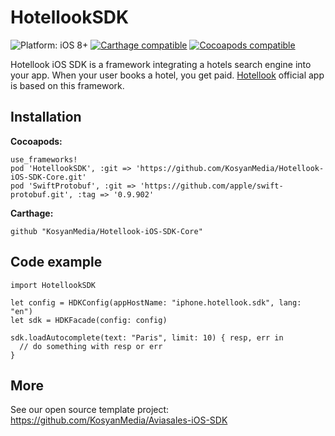 # HotellookSDK

![Platform: iOS 8+](https://img.shields.io/badge/platform-iOS%208%2B-blue.svg?style=flat)
[![Carthage compatible](https://img.shields.io/badge/Carthage-compatible-4BC51D.svg?style=flat)](https://github.com/Carthage/Carthage)
[![Cocoapods compatible](https://img.shields.io/badge/Cocoapods-compatible-4BC51D.svg?style=flat)](https://cocoapods.org)

Hotellook iOS SDK is a framework integrating a hotels search engine into your app. When your user books a hotel, you get paid. [Hotellook](https://itunes.apple.com/us/app/cheap-hotels-deals-and-discounts-hotellook/id762156897) official app is based on this framework.

## Installation

**Cocoapods:**
```
use_frameworks!
pod 'HotellookSDK', :git => 'https://github.com/KosyanMedia/Hotellook-iOS-SDK-Core.git'
pod 'SwiftProtobuf', :git => 'https://github.com/apple/swift-protobuf.git', :tag => '0.9.902'
```

**Carthage:**
```
github "KosyanMedia/Hotellook-iOS-SDK-Core"
```

## Code example

```
import HotellookSDK

let config = HDKConfig(appHostName: "iphone.hotellook.sdk", lang: "en")
let sdk = HDKFacade(config: config)

sdk.loadAutocomplete(text: "Paris", limit: 10) { resp, err in
  // do something with resp or err
}

```

## More

See our open source template project: https://github.com/KosyanMedia/Aviasales-iOS-SDK
